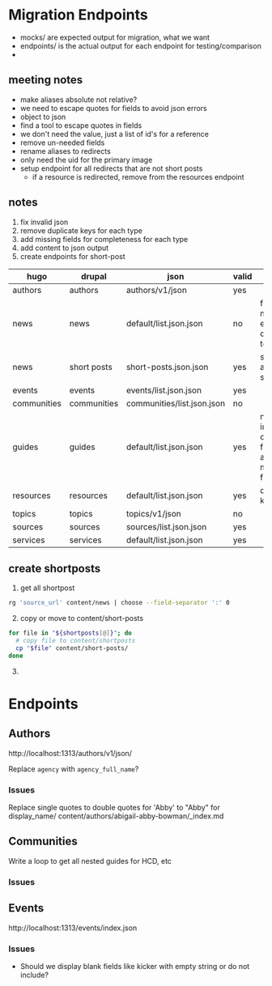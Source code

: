 # Migration Endpoints


- mocks/ are expected output for migration, what we want
- endpoints/ is the actual output for each endpoint for testing/comparison
- 

## meeting notes

- make aliases absolute not relative?
- we need to escape quotes for fields to avoid json errors
- object to json
- find a tool to escape quotes in fields
- we don't need the value, just a list of id's for a reference
- remove un-needed fields
- rename aliases to redirects
- only need the uid for the primary image
- setup endpoint for all redirects that are not short posts
	- if a resource is redirected, remove from the resources endpoint

## notes

1. fix invalid json
2. remove duplicate keys for each type
3. add missing fields for completeness for each type
4. add content to json output
5. create endpoints for short-post

| hugo        | drupal      | json                       | valid | setup                                                |
| ----------- | ----------- | -------------------------- | ----- | ---------------------------------------------------- |
| authors     | authors     | authors/v1/json            | yes   |                                                      |
| news        | news        | default/list.json.json     | no    | fix front matter escaping, dupe topics               |
| news        | short posts | short-posts.json.json      | yes   | source and source_url                                |
| events      | events      | events/list.json.json      | yes   |                                                      |
| communities | communities | communities/list.json.json | no    |                                                      |
| guides      | guides      | default/list.json.json     | yes   | need to include children files, added missing fields |
| resources   | resources   | default/list.json.json     | yes   | duplicate keys                                       |
| topics      | topics      | topics/v1/json             | no    |                                                      |
| sources     | sources     | sources/list.json.json     | yes   |                                                      |
| services    | services    | default/list.json.json     | yes   |                                                      |
  

## create shortposts

1. get all shortpost

```bash
rg 'source_url' content/news | choose --field-separator ':' 0
```

2. copy or move to content/short-posts

```bash
for file in "${shortposts[@]}"; do
  # copy file to content/shortposts
  cp "$file" content/short-posts/
done
```

3. 

# Endpoints

## Authors
http://localhost:1313/authors/v1/json/

Replace `agency` with `agency_full_name`?

### Issues

Replace single quotes to double quotes for 'Abby' to "Abby" for display_name/
content/authors/abigail-abby-bowman/_index.md


## Communities

Write a loop to get all nested guides for HCD, etc

### Issues


## Events
http://localhost:1313/events/index.json


### Issues
- Should we display blank fields like kicker with empty string or do not include?
